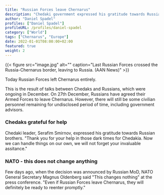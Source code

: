 ```yaml
---
title: "Russian Forces leave Chernarus"
description: "Chedaki government expressed his gratitude towards Russia and their help in tough times"
author: "Daniel Spadel"
profiles: ["Daniel Spadel"]
profileURL: /profiles/daniel-spadel
category: ["World"]
tags: ["Chernarus", "Europe"]
date: 2022-01-01T08:00:00+02:00
featured: true
weight: 2
---
```


{{< figure src="image.jpg" alt="" caption="Last Russian Forces crossed the Russia-Chernarus border, leaving to Russia. (AAN News)" >}}

Today Russian Forces left Chernarus entirely.

This is the result of talks between Chedaks and Russians, which were ongoing in December. On 27th December, Russians have agreed their Armed Forces to leave Chernarus. However, there will still be some civilian personnel remaining for undisclosed period of time, including government advisors.

### Chedaks grateful for help

Chedaki leader, Serafim Smirnov, expressed his gratitude towards Russian brothers. "Thank you for your help in those dark times for Chedakia. Now we can handle things on our own, we will not forget your invaluable assitance."

### NATO - this does not change anything

Few days ago, when the decision was announced by Russian MoD, NATO General Secretary Magnus Oldenberg said "This changes nothing" at the press conference. "Even if Russian Forces leave Chernarus, they will definitely be ready to reenter promptly."
